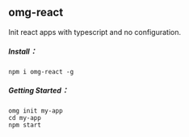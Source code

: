 ## omg-react

Init react apps with typescript and no configuration.

##### Install：

```
npm i omg-react -g
```

##### Getting Started：

```
omg init my-app
cd my-app
npm start
```

